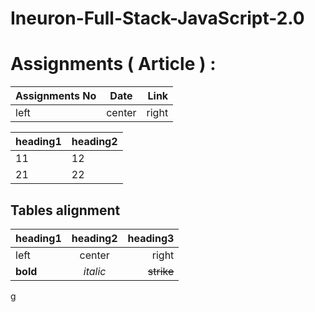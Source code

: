 # Ineuron-Full-Stack-JavaScript-2.0
# Assignments ( Article ) :
| Assignments No | Date     | Link      |
| :---           | :---:    | ---:      |
| left           | center   | right     |
 
| heading1 | heading2 |
| --- | --- |
| 11 | 12 |
| 21 | 22 |
 
## Tables alignment 
 
| heading1 | heading2 | heading3 |
| :--- | :---: | ---: |
| left | center | right |
| **bold** | _italic_ | ~~strike~~ |
g
